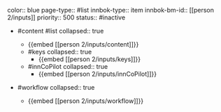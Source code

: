 color:: blue
page-type:: #list
innbok-type:: item
innbok-bm-id:: [[person 2/inputs]]
priority:: 500
status:: #inactive

- #content #list
  collapsed:: true
	- {{embed [[person 2/inputs/content]]}}
  - #keys
    collapsed:: true
	  - {{embed [[person 2/inputs/keys]]}}
  - #innCoPilot
    collapsed:: true
	  - {{embed [[person 2/inputs/innCoPilot]]}}

- #workflow
  collapsed:: true
	- {{embed [[person 2/inputs/workflow]]}}

